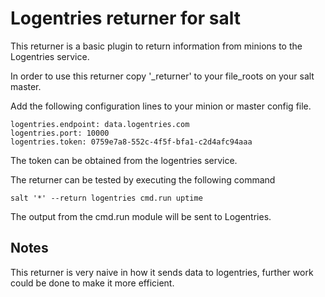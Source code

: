 # Logentries returner for salt

This returner is a basic plugin to return information from minions to
the Logentries service.

In order to use this returner copy '_returner' to your file_roots on
your salt master.

Add the following configuration lines to your minion or master config
file.

```
logentries.endpoint: data.logentries.com
logentries.port: 10000
logentries.token: 0759e7a8-552c-4f5f-bfa1-c2d4afc94aaa
```

The token can be obtained from the logentries service.

The returner can be tested by executing the following command

```
salt '*' --return logentries cmd.run uptime
```

The output from the cmd.run module will be sent to Logentries.

## Notes

This returner is very naive in how it sends data to logentries, further
work could be done to make it more efficient.
